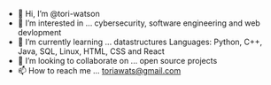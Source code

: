 - 👋 Hi, I’m @tori-watson
- 👀 I’m interested in ... cybersecurity, software engineering and web devlopment
- 🌱 I’m currently learning ... datastructures Languages: Python, C++, Java, SQL, Linux, HTML, CSS and React
- 💞️ I’m looking to collaborate on ... open source projects 
- 📫 How to reach me ... toriawats@gmail.com

<!---
tori-watson/tori-watson is a ✨ special ✨ repository because its `README.md` (this file) appears on your GitHub profile.
You can click the Preview link to take a look at your changes.
--->
